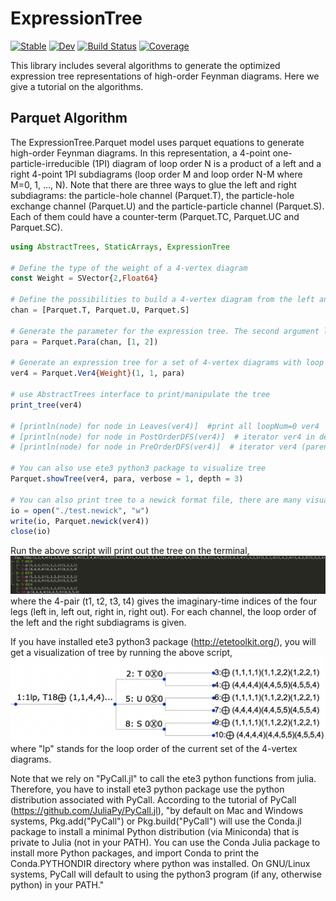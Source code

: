 # ExpressionTree

[![Stable](https://img.shields.io/badge/docs-stable-blue.svg)](https://numericalEFT.github.io/ExpressionTree.jl/stable)
[![Dev](https://img.shields.io/badge/docs-dev-blue.svg)](https://numericalEFT.github.io/ExpressionTree.jl/dev)
[![Build Status](https://github.com/numericalEFT/ExpressionTree.jl/workflows/CI/badge.svg)](https://github.com/numericalEFT/ExpressionTree.jl/actions)
[![Coverage](https://codecov.io/gh/numericalEFT/ExpressionTree.jl/branch/master/graph/badge.svg)](https://codecov.io/gh/numericalEFT/ExpressionTree.jl)
<!-- [![Coverage](https://codecov.io/gh/houpc/ExpressionTree.jl/branch/master/graph/badge.svg)](https://codecov.io/gh/houpc/ExpressionTree.jl) -->

This library includes several algorithms to generate the optimized expression tree representations of high-order Feynman diagrams. Here we give a tutorial on the algorithms.

## Parquet Algorithm

The ExpressionTree.Parquet model uses parquet equations to generate high-order Feynman diagrams. In this representation, a 4-point one-particle-irreducible (1PI) diagram of loop order N is a product of a left and a right 4-point 1PI subdiagrams (loop order M and loop order N-M where M=0, 1, ..., N). Note that there are three ways to glue the left and right subdiagrams: the particle-hole channel (Parquet.T), the particle-hole exchange channel (Parquet.U) and the particle-particle channel (Parquet.S). Each of them could have a counter-term (Parquet.TC, Parquet.UC and Parquet.SC).

```julia
using AbstractTrees, StaticArrays, ExpressionTree

# Define the type of the weight of a 4-vertex diagram
const Weight = SVector{2,Float64} 

# Define the possibilities to build a 4-vertex diagram from the left and right 4-vertex subdiagrams.
chan = [Parquet.T, Parquet.U, Parquet.S] 

# Generate the parameter for the expression tree. The second argument lists the possible number of imaginary-time variables in the bare 4-vertex (namely, the bare interaction of your model). For example, the instaneous Coulomb interaction only has one time variable, while the retared effective interaction has two time variables.
para = Parquet.Para(chan, [1, 2]) 

# Generate an expression tree for a set of 4-vertex diagrams with loop order 1, initial imaginary-time index 1, and the parameter set para.
ver4 = Parquet.Ver4{Weight}(1, 1, para) 

# use AbstractTrees interface to print/manipulate the tree
print_tree(ver4)

# [println(node) for node in Leaves(ver4)]  #print all loopNum=0 ver4
# [println(node) for node in PostOrderDFS(ver4)]  # iterator ver4 in depth-first search (children before parents)
# [println(node) for node in PreOrderDFS(ver4)]  # iterator ver4 (parents before children)

# You can also use ete3 python3 package to visualize tree
Parquet.showTree(ver4, para, verbose = 1, depth = 3)

# You can also print tree to a newick format file, there are many visualization software for the newick format
io = open("./test.newick", "w")
write(io, Parquet.newick(ver4))
close(io)
```

Run the above script will print out the tree on the terminal,
![terminal](docs/figures/terminal_example.png?raw=true "Terminal Ouptut")
where the 4-pair (t1, t2, t3, t4) gives the imaginary-time indices of the four legs (left in, left out, right in, right out). For each channel, the loop order of the left and the right subdiagrams is given.

If you have installed ete3 python3 package (http://etetoolkit.org/), you will get a visualization of tree by running the above script,
![ete](docs/figures/ete_example.png?raw=true "Ete3 visualization")
where "lp" stands for the loop order of the current set of the 4-vertex diagrams.

Note that we rely on "PyCall.jl" to call the ete3 python functions from julia. Therefore, you have to install ete3 python package use the python distribution associated with PyCall. According to the tutorial of PyCall (https://github.com/JuliaPy/PyCall.jl), "by default on Mac and Windows systems, Pkg.add("PyCall") or Pkg.build("PyCall") will use the Conda.jl package to install a minimal Python distribution (via Miniconda) that is private to Julia (not in your PATH). You can use the Conda Julia package to install more Python packages, and import Conda to print the Conda.PYTHONDIR directory where python was installed. On GNU/Linux systems, PyCall will default to using the python3 program (if any, otherwise python) in your PATH."

